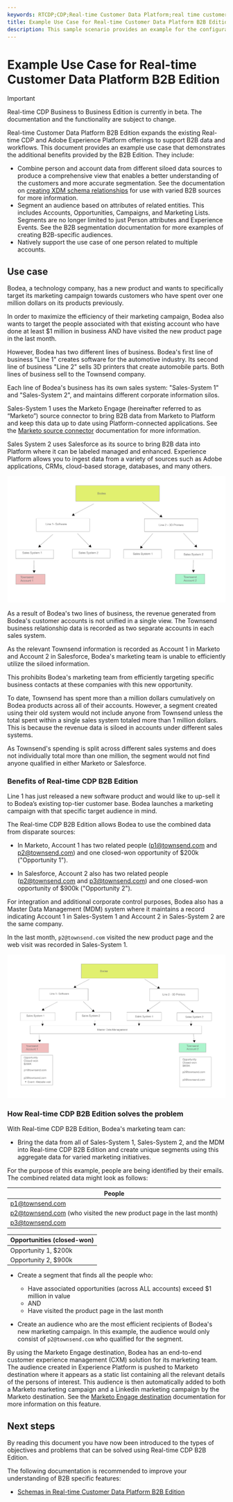 ```yaml
---
keywords: RTCDP;CDP;Real-time Customer Data Platform;real time customer data platform;real time cdp;cdp;rtcdp
title: Example Use Case for Real-time Customer Data Platform B2B Edition
description: This sample scenario provides an example for the configuration of your implementation of Real-time Customer Data Platform B2B Edition.
---
```

# Example Use Case for Real-time Customer Data Platform B2B Edition

>[!IMPORTANT]
>
>Real-time CDP Business to Business Edition is currently in beta. The documentation and the functionality are subject to change.

Real-time Customer Data Platform B2B Edition expands the existing Real-time CDP and Adobe Experience Platform offerings to support B2B data and workflows. This document provides an example use case that demonstrates the additional benefits provided by the B2B Edition. They include:

- Combine person and account data from different siloed data sources to produce a comprehensive view that enables a better understanding of the customers and more accurate segmentation. See the documentation on [creating XDM schema relationships](./schemas/b2b.md) for use with varied B2B sources for more information. 
- Segment an audience based on attributes of related entities. This includes Accounts, Opportunities, Campaigns, and Marketing Lists. Segments are no longer limited to just Person attributes and Experience Events. See the B2B segmentation documentation for more examples of creating B2B-specific audiences.
  <!-- PLACEHOLDER [B2B segmentation documentation]()  -->
- Natively support the use case of one person related to multiple accounts.

## Use case

Bodea, a technology company, has a new product and wants to specifically target its marketing campaign towards customers who have spent over one million dollars on its products previously.

In order to maximize the efficiency of their marketing campaign, Bodea also wants to target the people associated with that existing account who have done at least $1 million in business AND have visited the new product page in the last month.

However, Bodea has two different lines of business. Bodea's first line of business "Line 1" creates software for the automotive industry. Its second line of business "Line 2" sells 3D printers that create automobile parts. Both lines of business sell to the Townsend company. 

Each line of Bodea's business has its own sales system: "Sales-System 1" and "Sales-System 2", and maintains different corporate information silos.

Sales-System 1 uses the Marketo Engage (hereinafter referred to as “Marketo”) source connector to bring B2B data from Marketo to Platform and keep this data up to date using Platform-connected applications. See the [Marketo source connector](../sources/connectors/adobe-applications/marketo/marketo.md) documentation for more information. 

Sales System 2 uses Salesforce as its source to bring B2B data into Platform where it can be labeled managed and enhanced. Experience Platform allows you to ingest data from a variety of sources such as Adobe applications, CRMs, cloud-based storage, databases, and many others.

![lines of business diagram](./assets/lines-of-business.png)

As a result of Bodea's two lines of business, the revenue generated from Bodea's customer accounts is not unified in a single view. The Townsend business relationship data is recorded as two separate accounts in each sales system.

As the relevant Townsend information is recorded as Account 1 in Marketo and Account 2 in Salesforce, Bodea's marketing team is unable to efficiently utilize the siloed information.

This prohibits Bodea's marketing team from efficiently targeting specific business contacts at these companies with this new opportunity. 

To date, Townsend has spent more than a million dollars cumulatively on Bodea products across all of their accounts. However, a segment created using their old system would not include anyone from Townsend unless the total spent within a single sales system totaled more than 1 million dollars. This is because the revenue data is siloed in accounts under different sales systems.

As Townsend's spending is split across different sales systems and does not individually total more than one million, the segment would not find anyone qualified in either Marketo or Salesforce.

### Benefits of Real-time CDP B2B Edition

Line 1 has just released a new software product and would like to up-sell it to Bodea’s existing top-tier customer base. Bodea launches a marketing campaign with that specific target audience in mind.

The Real-time CDP B2B Edition allows Bodea to use the combined data from disparate sources:

- In Marketo, Account 1 has two related people (p1@townsend.com and p2@townsend.com) and one closed-won opportunity of $200k ("Opportunity 1").

- In Salesforce, Account 2 also has two related people (p2@townsend.com and p3@townsend.com) and one closed-won opportunity of $900k ("Opportunity 2").

For integration and additional corporate control purposes, Bodea also has a Master Data Management (MDM) system where it maintains a record indicating Account 1 in Sales-System 1 and Account 2 in Sales-System 2 are the same company.

In the last month, `p2@townsend.com` visited the new product page and the web visit was recorded in Sales-System 1.

![account info diagram](./assets/account-info.png)

### How Real-time CDP B2B Edition solves the problem

With Real-time CDP B2B Edition, Bodea's marketing team can:

- Bring the data from all of Sales-System 1, Sales-System 2, and the MDM into Real-time CDP B2B Edition and create unique segments using this aggregate data for varied marketing initiatives.

For the purpose of this example, people are being identified by their emails. The combined related data might look as follows:

| People |
|---|
| p1@townsend.com  |
| p2@townsend.com (who visited the new product page in the last month) |
| p3@townsend.com |

| Opportunities (closed-won) |
|---|
| Opportunity 1, $200k  |
| Opportunity 2, $900k  |

- Create a segment that finds all the people who:

  - Have associated opportunities (across ALL accounts) exceed $1 million in value
  - AND
  - Have visited the product page in the last month

- Create an audience who are the most efficient recipients of Bodea's new marketing campaign. In this example, the audience would only consist of `p2@townsend.com` who qualified for the segment. 

By using the Marketo Engage destination, Bodea has an end-to-end customer experience management (CXM) solution for its marketing team. The audience created in Experience Platform is pushed to Marketo destination where it appears as a static list containing all the relevant details of the persons of interest. This audience is then automatically added to both a Marketo marketing campaign and a Linkedin marketing campaign by the Marketo destination. See the [Marketo Engage destination](https://experienceleague.adobe.com/docs/experience-platform/destinations/catalog/adobe/marketo-engage.html) documentation for more information on this feature.

## Next steps

By reading this document you have now been introduced to the types of objectives and problems that can be solved using Real-time CDP B2B Edition. 

The following documentation is recommended to improve your understanding of B2B specific features: 

<!-- - [Marketo connector]() -->
- [Schemas in Real-time Customer Data Platform B2B Edition](./schemas/b2b.md)

<!-- PLACEHOLDER -->
<!-- - [Account Profiles]() -->
<!-- - [B2B Segmentation examples]() -->
<!-- PLACEHOLDERS to tutorial / account profiles / B2B connectors / segmentation examples -->

